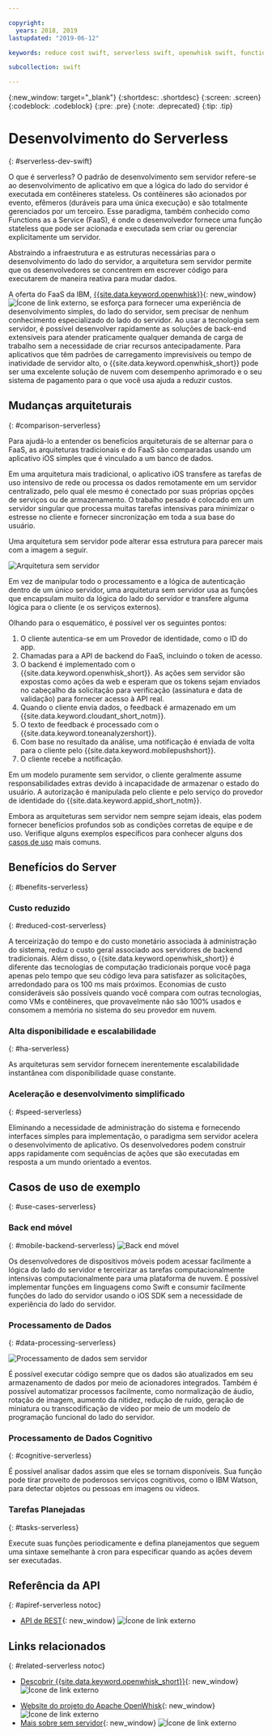 ```yaml
---

copyright:
  years: 2018, 2019
lastupdated: "2019-06-12"

keywords: reduce cost swift, serverless swift, openwhisk swift, functions swift, faas swift, stateless swift, api reference swift, high availability swift, serverless ios

subcollection: swift

---
```


{:new_window: target="_blank"}
{:shortdesc: .shortdesc}
{:screen: .screen}
{:codeblock: .codeblock}
{:pre: .pre}
{:note: .deprecated}
{:tip: .tip}

# Desenvolvimento do Serverless
{: #serverless-dev-swift}

O que é serverless? O padrão de desenvolvimento sem servidor refere-se ao desenvolvimento de aplicativo em que a lógica do lado do servidor é executada em contêineres stateless. Os contêineres são acionados por evento, efêmeros (duráveis para uma única execução) e são totalmente gerenciados por um terceiro. Esse paradigma, também conhecido como Functions as a Service (FaaS), é onde o desenvolvedor fornece uma função stateless que pode ser acionada e executada sem criar ou gerenciar explicitamente um servidor.

Abstraindo a infraestrutura e as estruturas necessárias para o desenvolvimento do lado do servidor, a arquitetura sem servidor permite que os desenvolvedores se concentrem em escrever código para executarem de maneira reativa para mudar dados.

A oferta do FaaS da IBM, [{{site.data.keyword.openwhisk}}](https://{DomainName}/openwhisk){: new_window} ![Ícone de link externo](../../icons/launch-glyph.svg "Ícone de link externo"), se esforça para fornecer uma experiência de desenvolvimento simples, do lado do servidor, sem precisar de nenhum conhecimento especializado do lado do servidor. Ao usar a tecnologia sem servidor, é possível desenvolver rapidamente as soluções de back-end extensíveis para atender praticamente qualquer demanda de carga de trabalho sem a necessidade de criar recursos antecipadamente. Para aplicativos que têm padrões de carregamento imprevisíveis ou tempo de inatividade de servidor alto, o {{site.data.keyword.openwhisk_short}} pode ser uma excelente solução de nuvem com desempenho aprimorado e o seu sistema de pagamento para o que você usa ajuda a reduzir custos.

## Mudanças arquiteturais
{: #comparison-serverless}

Para ajudá-lo a entender os benefícios arquiteturais de se alternar para o FaaS, as arquiteturas tradicionais e do FaaS são comparadas usando um aplicativo iOS simples que é vinculado a um banco de dados.

Em uma arquitetura mais tradicional, o aplicativo iOS transfere as tarefas de uso intensivo de rede ou processa os dados remotamente em um servidor centralizado, pelo qual ele mesmo é conectado por suas próprias opções de serviços ou de armazenamento. O trabalho pesado é colocado em um servidor singular que processa muitas tarefas intensivas para minimizar o estresse no cliente e fornecer sincronização em toda a sua base do usuário.

Uma arquitetura sem servidor pode alterar essa estrutura para parecer mais com a imagem a seguir.

![Arquitetura sem servidor](./images/Architecture.png "Arquitetura sem servidor")

Em vez de manipular todo o processamento e a lógica de autenticação dentro de um único servidor, uma arquitetura sem servidor usa as funções que encapsulam muito da lógica do lado do servidor e transfere alguma lógica para o cliente (e os serviços externos).

Olhando para o esquemático, é possível ver os seguintes pontos:

1. O cliente autentica-se em um Provedor de identidade, como o ID do app.
2. Chamadas para a API de backend do FaaS, incluindo o token de acesso.
3. O backend é implementado com o  {{site.data.keyword.openwhisk_short}}. As ações sem servidor são expostas como ações da web e esperam que os tokens sejam enviados no cabeçalho da solicitação para verificação (assinatura e data de validação) para fornecer acesso à API real.
4. Quando o cliente envia dados, o feedback é armazenado em um {{site.data.keyword.cloudant_short_notm}}.
5. O texto de feedback é processado com o  {{site.data.keyword.toneanalyzershort}}.
6. Com base no resultado da análise, uma notificação é enviada de volta para o cliente pelo {{site.data.keyword.mobilepushshort}}.
7. O cliente recebe a notificação.

Em um modelo puramente sem servidor, o cliente geralmente assume responsabilidades extras devido à incapacidade de armazenar o estado do usuário. A autorização é manipulada pelo cliente e pelo serviço do provedor de identidade do {{site.data.keyword.appid_short_notm}}.

Embora as arquiteturas sem servidor nem sempre sejam ideais, elas podem fornecer benefícios profundos sob as condições corretas de equipe e de uso. Verifique alguns exemplos específicos para conhecer alguns dos [casos de uso](#use_cases) mais comuns.

## Benefícios do Server
{: #benefits-serverless}

### Custo reduzido
{: #reduced-cost-serverless}

A terceirização do tempo e do custo monetário associada à administração do sistema, reduz o custo geral associado aos servidores de backend tradicionais. Além disso, o {{site.data.keyword.openwhisk_short}} é diferente das tecnologias de computação tradicionais porque você paga apenas pelo tempo que seu código leva para satisfazer as solicitações, arredondado para os 100 ms mais próximos. Economias de custo consideráveis são possíveis quando você compara com outras tecnologias, como VMs e contêineres, que provavelmente não são 100% usados e consomem a memória no sistema do seu provedor em nuvem.

### Alta disponibilidade e escalabilidade
{: #ha-serverless}

As arquiteturas sem servidor fornecem inerentemente escalabilidade instantânea com disponibilidade quase constante.

### Aceleração e desenvolvimento simplificado
{: #speed-serverless}

Eliminando a necessidade de administração do sistema e fornecendo interfaces simples para implementação, o paradigma sem servidor acelera o desenvolvimento de aplicativo. Os desenvolvedores podem construir apps rapidamente com sequências de ações que são executadas em resposta a um mundo orientado a eventos.

## Casos de uso de exemplo
{: #use-cases-serverless}

### Back end móvel
{: #mobile-backend-serverless}
![Back end móvel](./images/cloud-functions-rest-api-trigger.png "Back end móvel")

Os desenvolvedores de dispositivos móveis podem acessar facilmente a lógica do lado do servidor e terceirizar as tarefas computacionalmente intensivas computacionalmente para uma plataforma de nuvem. É possível implementar funções em linguagens como Swift e consumir facilmente funções do lado do servidor usando o iOS SDK sem a necessidade de experiência do lado do servidor.

### Processamento de Dados
{: #data-processing-serverless}

![Processamento de dados sem servidor](./images/cloud-functions-cloudant-trigger.png "Processamento de dados sem servidor")

É possível executar código sempre que os dados são atualizados em seu armazenamento de dados por meio de acionadores integrados. Também é possível automatizar processos facilmente, como normalização de áudio, rotação de imagem, aumento da nitidez, redução de ruído, geração de miniatura ou transcodificação de vídeo por meio de um modelo de programação funcional do lado do servidor.

### Processamento de Dados Cognitivo
{: #cognitive-serverless}

É possível analisar dados assim que eles se tornam disponíveis. Sua função pode tirar proveito de poderosos serviços cognitivos, como o IBM Watson, para detectar objetos ou pessoas em imagens ou vídeos.

### Tarefas Planejadas
{: #tasks-serverless}

Execute suas funções periodicamente e defina planejamentos que seguem uma sintaxe semelhante à cron para especificar quando as ações devem ser executadas.

## Referência da API
{: #apiref-serverless notoc}

<!-- * [REST API Documentation](./openwhisk_reference.html#openwhisk_ref_restapi)-->
* [API de REST](https://{DomainName}/apidocs){: new_window} ![Ícone de link externo](../../icons/launch-glyph.svg "Ícone de link externo")

## Links relacionados
{: #related-serverless notoc}

* [Descobrir {{site.data.keyword.openwhisk_short}}](https://www.ibm.com/cloud/functions){: new_window} ![Ícone de link externo](../../icons/launch-glyph.svg "Ícone de link externo")
<!-- redirects to link above * [{{site.data.keyword.openwhisk_short}} on IBM developerWorks](https://developer.ibm.com/openwhisk/)-->
* [Website do projeto do Apache OpenWhisk](http://openwhisk.incubator.apache.org/){: new_window} ![Ícone de link externo](../../icons/launch-glyph.svg "Ícone de link externo")
* [Mais sobre sem servidor](https://martinfowler.com/articles/serverless.html){: new_window} ![Ícone de link externo](../../icons/launch-glyph.svg "Ícone de link externo")
